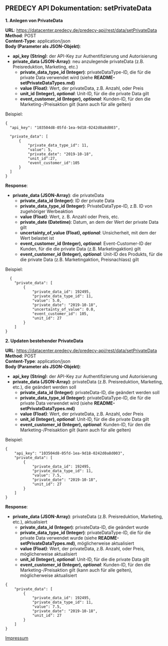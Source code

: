 ## PREDECY API Dokumentation: setPrivateData

__1. Anlegen von PrivateData__

__URL__: https://datacenter.predecy.de/predecy-api/rest/data/setPrivateData   
__Method__: POST  
__Content-Type__: application/json  
__Body (Parameter als JSON-Objekt)__:
  * __api_key (String)__: der API-Key zur Authentifizierung und Autorisierung
  * __private_data (JSON-Array)__: neu anzulegende privateData (z.B. Preisreduktion, Marketing, etc.)
    * __private_data_type_id (Integer)__: privateDataType-ID, die für die private Data verwendet wird (siehe  __README-setPrivateDataTypes.md)__
    * __value (Float)__: Wert, der privateData, z.B. Anzahl, oder Preis 
    * **unit_id (Integer), _optional_**: Unit-ID, für die die private Data gilt
    * **event_customer_id (Integer), _optional_**: Kunden-ID, für den die Marketing-/Preisaktion gilt (kann auch für alle gelten)
  

  Beispiel:  
  ```
  {
    "api_key": "103504d8-05fd-1ea-9d18-0242d0a8d003",

    "private_data": [
        {
            "private_data_type_id": 11,
            "value": 5,
            "private_date": "2019-10-18",
            "unit_id":27,
            "event_customer_id":105
        }
    ]
  }
  ```
  
__Response__:
  * __private_data (JSON-Array)__: die privateData
      * __private_data_id (Integer)__: ID der private Data
      * __private_data_type_id (Integer)__: PrivateDataType-ID, z.B. ID von zugehöriger Werbeaktion 
      * __value (Float)__: Wert, z. B. Anzahl oder Preis, etc. 
      * __private_date (Datetime)__: Datum, an dem der Wert der private Data gilt
      * **uncertainty_of_value (Float), _optional_**: Unsicherheit, mit dem der Wert belastet ist
      * **event_customer_id (Integer), _optional_**: Event-Customer-ID der Kunden, für die die private Data (z.B. Marketingaktion) gilt
      * **event_customer_id (Integer), _optional_**: Unit-ID des Produkts, für die die private Data (z.B. Marketingaktion, Preisnachlass) gilt
    
  
  Beispiel: 
```
  {
    "private_data": [
        {
            "private_data_id": 192495,
            "private_data_type_id": 11,
            "value": 5.0,
            "private_date": "2019-10-18",
            "uncertainty_of_value": 0.0,
            "event_customer_id": 105,
            "unit_id": 27
        }
    ]
}
```

__2. Updaten bestehender PrivateData__

__URL__: https://datacenter.predecy.de/predecy-api/rest/data/setPrivateData   
__Method__: POST  
__Content-Type__: application/json  
__Body (Parameter als JSON-Objekt)__:
  * __api_key (String)__: der API-Key zur Authentifizierung und Autorisierung
  * __private_data (JSON-Array)__: privateData (z.B. Preisreduktion, Marketing, etc.), die geändert werden soll
    * __private_data_id (Integer)__:  privateData-ID, die geändert werden soll
    * __private_data_type_id (Integer)__: privateDataType-ID, die für die private Data verwendet wird (siehe  __README-setPrivateDataTypes.md)__
    * __value (Float)__: Wert, der privateData, z.B. Anzahl, oder Preis 
    * **unit_id (Integer), _optional_**: Unit-ID, für die die private Data gilt
    * **event_customer_id (Integer), _optional_**: Kunden-ID, für den die Marketing-/Preisaktion gilt (kann auch für alle gelten)
  

Beispiel:
```
{
    "api_key": "103504d8-05fd-1ea-9d18-0242d0a8d003",
    "private_data": [
        {
            "private_data_id": 192495,
            "private_data_type_id": 11,
            "value": 7.5,
            "private_date": "2019-10-18",
            "unit_id": 27
        }
    ]
}
```
__Response__:

 * __private_data (JSON-Array)__: privateData (z.B. Preisreduktion, Marketing, etc.), aktualisiert
    * __private_data_id (Integer)__:  privateData-ID, die geändert wurde
    * __private_data_type_id (Integer)__: privateDataType-ID, die für die private Data verwendet wurde (siehe  __README-setPrivateDataTypes.md)__, möglicherweise aktualisiert
    * __value (Float)__: Wert, der privateData, z.B. Anzahl, oder Preis, möglicherweise aktualisiert 
    * **unit_id (Integer), _optional_**: Unit-ID, für die die private Data gilt
    * **event_customer_id (Integer), _optional_**: Kunden-ID, für den die Marketing-/Preisaktion gilt (kann auch für alle gelten), möglicherweise aktualisiert

```
{
    "private_data": [
        {
            "private_data_id": 192495,
            "private_data_type_id": 11,
            "value": 7.5,
            "private_date": "2019-10-18",
            "unit_id": 27
        }
    ]
}
``` 
  
  
  [Impressum](https://www.spicetech.de/#Impressum)
  

